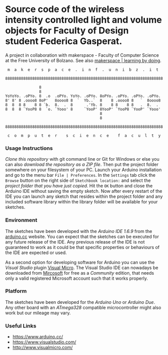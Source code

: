 # Source code of the wireless intensity controlled light and volume objects for Faculty of Design student Federica Gasperat.

A project in collaboration with makerspace - Faculty of Computer Science at
the Free University of Bolzano. See also
[makerspace | learning by doing](http://makerspace.inf.unibz.it/).

```
 m  a  k  e  r  s  p  a  c  e  .  i  n  f  .  u  n  i  b  z  .  i  t  
                                                                      
8888888888888888888888888888888888888888888888888888888888888888888888
                                                                      
               8                                                      
               8                                                      
YoYoYo. .oPYo. 8  .o  .oPYo. YoYo. .oPYo. 8oPYo. .oPYo. .oPYo. .oPYo. 
8' 8' 8 .oooo8 8oP'   8oooo8 8  `  Yb..`  8    8 .oooo8 8   `  8oooo8 
8  8  8 8    8 8 `b.  8.  .  8      .'Yb. 8    8 8    8 8   .  8.  .  
8  8  8 `YooP8 8  `o. `Yooo' 8     `YooP' 8YooP' `YooP8 `YooP' `Yooo' 
                                          8                           
                                          8                           
                                                                      
8888888888888888888888888888888888888888888888888888888888888888888888
                                                                      
 c  o  m  p  u  t  e  r    s  c  i  e  n  c  e    f  a  c  u  l  t  y 
```

### Usage Instructions

*Clone this repository* with git command line or Git for Windows or else you can
also *download the repository as a ZIP file*. Then put the project folder
somewhere on your filesystem of your PC. Launch your Arduino installation and go
to the menu bar `File | Preferences`. In the `Settings` tab click the `Browse`
button on the right side of `Sketchbook location:` and select the *project
folder that you have just copied*. Hit the `OK` button and close the Arduino IDE
without saving the empty sketch. Now after every restart of the IDE you can
launch any sketch that resides within the project folder and any included
software library within the library folder will be available for your sketches.

### Environment

The sketches have been developed with the *Arduino IDE 1.6.9* from the
[arduino.cc](https://www.arduino.cc/) website. You can expect that the sketches
can be executed for any future release of the IDE. Any previous release of the
IDE is not guaranteed to work as it could be that specific properties or
behaviours of the IDE are expected or used.

As a second option for developing software for Arduino you can use the *Visual
Studio* plugin [Visual Micro](http://www.visualmicro.com/). The Visual Studio
IDE can nowadays be downloaded from [Mircosoft](https://www.visualstudio.com/)
for free as a *Community* edition, that needs only a valid registered Microsoft
account such that it works properly.

### Platform

The sketches have been developed for the *Arduino Uno* or *Arduino Due*. Any
other board with an *ATmega328* compatible microcontroller might also work but
our mileage may vary.

### Useful Links
* https://www.arduino.cc/
* https://www.visualstudio.com/
* http://www.visualmicro.com/